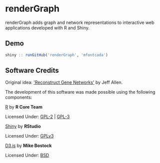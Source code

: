 renderGraph
=======

renderGraph adds graph and network representations to interactive web applications developed with R and Shiny.

## Demo

```r
shiny :: runGitHub('renderGraph', 'mfontcada')
```

Software Credits
----------------

Original idea: ['Reconstruct Gene Networks'](http://trestletechnology.net/2012/12/reconstruct-gene-networks/) by Jeff Allen.

The development of this software was made possible using the following
components:

[R](http://www.r-project.org/) by **R Core Team**

Licensed Under: [GPL-2](http://www.tldrlegal.com/license/gnu-general-public-license-v2) | [GPL-3](http://www.tldrlegal.com/license/gnu-general-public-license-v3-(gpl-3))

[Shiny](http://shiny.rstudio.com/) by **RStudio**

Licensed Under: [GPLv3](http://www.tldrlegal.com/license/gnu-general-public-license-v3-(gpl-3))

[D3.js](http://d3js.org/) by **Mike Bostock**

Licensed Under: [BSD](http://www.tldrlegal.com/license/bsd-3-clause-license-(revised))